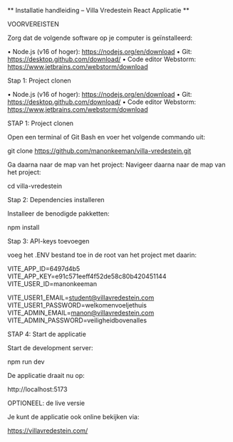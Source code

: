 ** Installatie handleiding – Villa Vredestein React Applicatie **


VOORVEREISTEN

Zorg dat de volgende software op je computer is geïnstalleerd:

 • Node.js (v16 of hoger): https://nodejs.org/en/download
 • Git: https://desktop.github.com/download/
 • Code editor Webstorm: https://www.jetbrains.com/webstorm/download


Stap 1: Project clonen

• Node.js (v16 of hoger): https://nodejs.org/en/download
• Git: https://desktop.github.com/download/
• Code editor Webstorm: https://www.jetbrains.com/webstorm/download


STAP 1: Project clonen

Open een terminal of Git Bash en voer het volgende commando uit:

git clone https://github.com/manonkeeman/villa-vredestein.git

Ga daarna naar de map van het project:
Navigeer daarna naar de map van het project:

cd villa-vredestein


Stap 2: Dependencies installeren

Installeer de benodigde pakketten:

npm install

Stap 3: API-keys toevoegen

voeg het .ENV bestand toe in de root van het project met daarin:

VITE_APP_ID=6497d4b5
VITE_APP_KEY=e91c571eeff4f52de58c80b420451144
VITE_USER_ID=manonkeeman

VITE_USER1_EMAIL=student@villavredestein.com
VITE_USER1_PASSWORD=welkomenvoeljethuis
VITE_ADMIN_EMAIL=manon@villavredestein.com
VITE_ADMIN_PASSWORD=veiligheidbovenalles


STAP 4: Start de applicatie

Start de development server:

npm run dev

De applicatie draait nu op:

http://localhost:5173


OPTIONEEL: de live versie

Je kunt de applicatie ook online bekijken via:

https://villavredestein.com/

